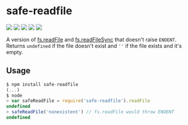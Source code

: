 # safe-readfile

[![][build-img]][build]
[![][coverage-img]][coverage]
[![][dependencies-img]][dependencies]
[![][devdependencies-img]][devdependencies]
[![][npm-img]][npm]
    
A version of [fs.readFile] and [fs.readFileSync] that doesn't raise `ENOENT`.  
Returns `undefined` if the file doesn't exist and `''` if the file exists and it's empty.
    
[build]:               https://travis-ci.org/tallesl/node-safe-readfile
[build-img]:           https://travis-ci.org/tallesl/node-safe-readfile.svg
[coverage]:            https://coveralls.io/r/tallesl/node-safe-readfile?branch=master
[coverage-img]:        https://coveralls.io/repos/tallesl/node-safe-readfile/badge.svg?branch=master
[dependencies]:        https://david-dm.org/tallesl/node-safe-readfile
[dependencies-img]:    https://david-dm.org/tallesl/node-safe-readfile.svg
[devdependencies]:     https://david-dm.org/tallesl/node-safe-readfile#info=devDependencies
[devDependencies-img]: https://david-dm.org/tallesl/node-safe-readfile/dev-status.svg
[npm]:                 https://npmjs.com/package/safe-readfile
[npm-img]:             https://badge.fury.io/js/safe-readfile.svg
[fs.readFile]:         https://nodejs.org/api/fs.html#fs_fs_readfile_file_options_callback
[fs.readFileSync]:     https://nodejs.org/api/fs.html#fs_fs_readfilesync_file_options

## Usage

```js
$ npm install safe-readfile
(...)
$ node
> var safeReadFile = require('safe-readfile').readFile
undefined
> safeReadFile('nonexistent') // fs.readFile would throw ENOENT
undefined
```
